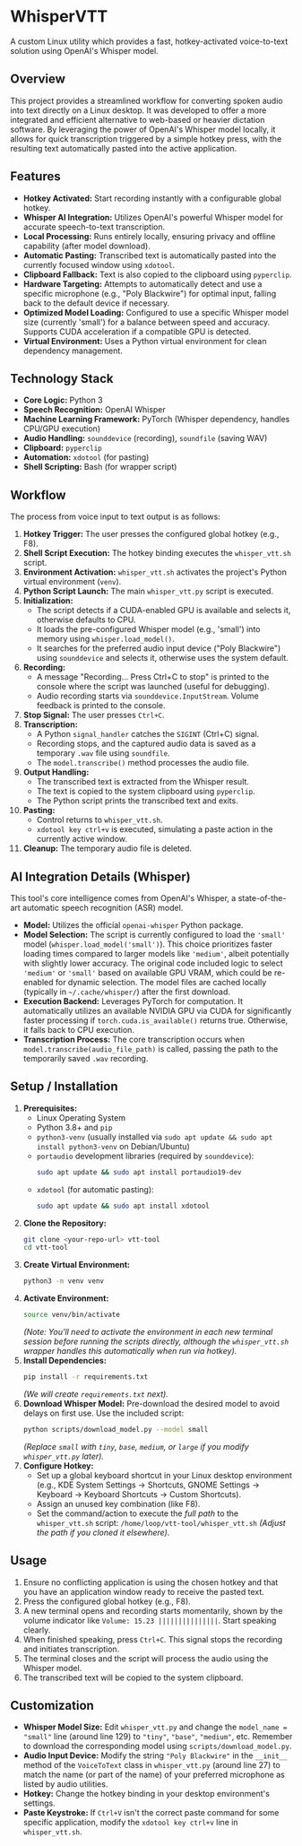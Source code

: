 # WhisperVTT

A custom Linux utility which provides a fast, hotkey-activated voice-to-text solution using OpenAI's Whisper model.

## Overview

This project provides a streamlined workflow for converting spoken audio into text directly on a Linux desktop. It was developed to offer a more integrated and efficient alternative to web-based or heavier dictation software. By leveraging the power of OpenAI's Whisper model locally, it allows for quick transcription triggered by a simple hotkey press, with the resulting text automatically pasted into the active application.

## Features

*   **Hotkey Activated:** Start recording instantly with a configurable global hotkey.
*   **Whisper AI Integration:** Utilizes OpenAI's powerful Whisper model for accurate speech-to-text transcription.
*   **Local Processing:** Runs entirely locally, ensuring privacy and offline capability (after model download).
*   **Automatic Pasting:** Transcribed text is automatically pasted into the currently focused window using `xdotool`.
*   **Clipboard Fallback:** Text is also copied to the clipboard using `pyperclip`.
*   **Hardware Targeting:** Attempts to automatically detect and use a specific microphone (e.g., "Poly Blackwire") for optimal input, falling back to the default device if necessary.
*   **Optimized Model Loading:** Configured to use a specific Whisper model size (currently 'small') for a balance between speed and accuracy. Supports CUDA acceleration if a compatible GPU is detected.
*   **Virtual Environment:** Uses a Python virtual environment for clean dependency management.

## Technology Stack

*   **Core Logic:** Python 3
*   **Speech Recognition:** OpenAI Whisper
*   **Machine Learning Framework:** PyTorch (Whisper dependency, handles CPU/GPU execution)
*   **Audio Handling:** `sounddevice` (recording), `soundfile` (saving WAV)
*   **Clipboard:** `pyperclip`
*   **Automation:** `xdotool` (for pasting)
*   **Shell Scripting:** Bash (for wrapper script)

## Workflow

The process from voice input to text output is as follows:

1.  **Hotkey Trigger:** The user presses the configured global hotkey (e.g., F8).
2.  **Shell Script Execution:** The hotkey binding executes the `whisper_vtt.sh` script.
3.  **Environment Activation:** `whisper_vtt.sh` activates the project's Python virtual environment (`venv`).
4.  **Python Script Launch:** The main `whisper_vtt.py` script is executed.
5.  **Initialization:**
    *   The script detects if a CUDA-enabled GPU is available and selects it, otherwise defaults to CPU.
    *   It loads the pre-configured Whisper model (e.g., 'small') into memory using `whisper.load_model()`.
    *   It searches for the preferred audio input device ("Poly Blackwire") using `sounddevice` and selects it, otherwise uses the system default.
6.  **Recording:**
    *   A message "Recording... Press Ctrl+C to stop" is printed to the console where the script was launched (useful for debugging).
    *   Audio recording starts via `sounddevice.InputStream`. Volume feedback is printed to the console.
7.  **Stop Signal:** The user presses `Ctrl+C`.
8.  **Transcription:**
    *   A Python `signal_handler` catches the `SIGINT` (Ctrl+C) signal.
    *   Recording stops, and the captured audio data is saved as a temporary `.wav` file using `soundfile`.
    *   The `model.transcribe()` method processes the audio file.
9.  **Output Handling:**
    *   The transcribed text is extracted from the Whisper result.
    *   The text is copied to the system clipboard using `pyperclip`.
    *   The Python script prints the transcribed text and exits.
10. **Pasting:**
    *   Control returns to `whisper_vtt.sh`.
    *   `xdotool key ctrl+v` is executed, simulating a paste action in the currently active window.
11. **Cleanup:** The temporary audio file is deleted.

## AI Integration Details (Whisper)

This tool's core intelligence comes from OpenAI's Whisper, a state-of-the-art automatic speech recognition (ASR) model.

*   **Model:** Utilizes the official `openai-whisper` Python package.
*   **Model Selection:** The script is currently configured to load the `'small'` model (`whisper.load_model('small')`). This choice prioritizes faster loading times compared to larger models like `'medium'`, albeit potentially with slightly lower accuracy. The original code included logic to select `'medium'` or `'small'` based on available GPU VRAM, which could be re-enabled for dynamic selection. The model files are cached locally (typically in `~/.cache/whisper/`) after the first download.
*   **Execution Backend:** Leverages PyTorch for computation. It automatically utilizes an available NVIDIA GPU via CUDA for significantly faster processing if `torch.cuda.is_available()` returns true. Otherwise, it falls back to CPU execution.
*   **Transcription Process:** The core transcription occurs when `model.transcribe(audio_file_path)` is called, passing the path to the temporarily saved `.wav` recording.

## Setup / Installation

1.  **Prerequisites:**
    *   Linux Operating System
    *   Python 3.8+ and `pip`
    *   `python3-venv` (usually installed via `sudo apt update && sudo apt install python3-venv` on Debian/Ubuntu)
    *   `portaudio` development libraries (required by `sounddevice`):
        ```bash
        sudo apt update && sudo apt install portaudio19-dev
        ```
    *   `xdotool` (for automatic pasting):
        ```bash
        sudo apt update && sudo apt install xdotool
        ```
2.  **Clone the Repository:**
    ```bash
    git clone <your-repo-url> vtt-tool
    cd vtt-tool
    ```
3.  **Create Virtual Environment:**
    ```bash
    python3 -m venv venv
    ```
4.  **Activate Environment:**
    ```bash
    source venv/bin/activate
    ```
    *(Note: You'll need to activate the environment in each new terminal session before running the scripts directly, although the `whisper_vtt.sh` wrapper handles this automatically when run via hotkey).*
5.  **Install Dependencies:**
    ```bash
    pip install -r requirements.txt
    ```
    *(We will create `requirements.txt` next).*
6.  **Download Whisper Model:** Pre-download the desired model to avoid delays on first use. Use the included script:
    ```bash
    python scripts/download_model.py --model small
    ```
    *(Replace `small` with `tiny`, `base`, `medium`, or `large` if you modify `whisper_vtt.py` later).*
7.  **Configure Hotkey:**
    *   Set up a global keyboard shortcut in your Linux desktop environment (e.g., KDE System Settings -> Shortcuts, GNOME Settings -> Keyboard -> Keyboard Shortcuts -> Custom Shortcuts).
    *   Assign an unused key combination (like F8).
    *   Set the command/action to execute the *full path* to the `whisper_vtt.sh` script:
        `/home/loop/vtt-tool/whisper_vtt.sh` *(Adjust the path if you cloned it elsewhere)*.

## Usage

1.  Ensure no conflicting application is using the chosen hotkey and that you have an application window ready to receive the pasted text.
2.  Press the configured global hotkey (e.g., F8).
3.  A new terminal opens and recording starts momentarily, shown by the volume indicator like `Volume: 15.23 |||||||||||||||`. Start speaking clearly.
4.  When finished speaking, press `Ctrl+C`. This signal stops the recording and initiates transcription.
5.  The terminal closes and the script will process the audio using the Whisper model.
6.  The transcribed text will be copied to the system clipboard.

## Customization

*   **Whisper Model Size:** Edit `whisper_vtt.py` and change the `model_name = "small"` line (around line 129) to `"tiny"`, `"base"`, `"medium"`, etc. Remember to download the corresponding model using `scripts/download_model.py`.
*   **Audio Input Device:** Modify the string `"Poly Blackwire"` in the `__init__` method of the `VoiceToText` class in `whisper_vtt.py` (around line 27) to match the name (or part of the name) of your preferred microphone as listed by audio utilities.
*   **Hotkey:** Change the hotkey binding in your desktop environment's settings.
*   **Paste Keystroke:** If `Ctrl+V` isn't the correct paste command for some specific application, modify the `xdotool key ctrl+v` line in `whisper_vtt.sh`.
